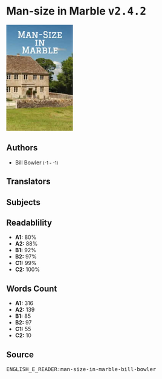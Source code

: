 # Man-size in Marble <kbd>v2.4.2</kbd>

![](./cover.medium.jpg "")

## Authors


 - Bill Bowler <small>(-1 - -1)</small>

## Translators



## Subjects



## Readablility


 - **A1:** 80%
 - **A2:** 88%
 - **B1:** 92%
 - **B2:** 97%
 - **C1:** 99%
 - **C2:** 100%

## Words Count


 - **A1:** 316
 - **A2:** 139
 - **B1:** 85
 - **B2:** 97
 - **C1:** 55
 - **C2:** 10

## Source


<kbd>ENGLISH_E_READER:man-size-in-marble-bill-bowler</kbd>
